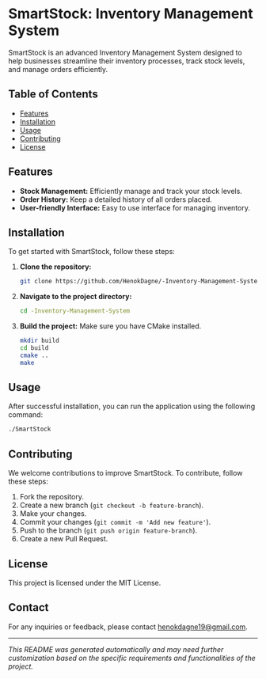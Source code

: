 # SmartStock: Inventory Management System

SmartStock is an advanced Inventory Management System designed to help businesses streamline their inventory processes, track stock levels, and manage orders efficiently.

## Table of Contents
- [Features](#features)
- [Installation](#installation)
- [Usage](#usage)
- [Contributing](#contributing)
- [License](#license)

## Features
- **Stock Management:** Efficiently manage and track your stock levels.
- **Order History:** Keep a detailed history of all orders placed.
- **User-friendly Interface:** Easy to use interface for managing inventory.

## Installation
To get started with SmartStock, follow these steps:

1. **Clone the repository:**
   ```sh
   git clone https://github.com/HenokDagne/-Inventory-Management-System.git
   ```
2. **Navigate to the project directory:**
   ```sh
   cd -Inventory-Management-System
   ```
3. **Build the project:**
   Make sure you have CMake installed.
   ```sh
   mkdir build
   cd build
   cmake ..
   make
   ```

## Usage
After successful installation, you can run the application using the following command:
```sh
./SmartStock
```

## Contributing
We welcome contributions to improve SmartStock. To contribute, follow these steps:
1. Fork the repository.
2. Create a new branch (`git checkout -b feature-branch`).
3. Make your changes.
4. Commit your changes (`git commit -m 'Add new feature'`).
5. Push to the branch (`git push origin feature-branch`).
6. Create a new Pull Request.

## License
This project is licensed under the MIT License.

## Contact
For any inquiries or feedback, please contact [henokdagne19@gmail.com](mailto:henokdagne19@gmail.com).

---

*This README was generated automatically and may need further customization based on the specific requirements and functionalities of the project.*

